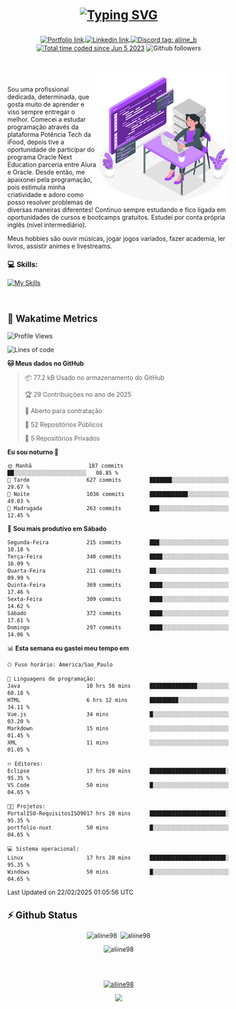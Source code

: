# <p align = "center"><a href="https://git.io/typing-svg"><img src="https://readme-typing-svg.demolab.com?font=Space+Mono&size=28&pause=1000&duration=4000&color=8E58F7&vCenter=true&width=500&lines=%E2%9C%A8+Ol%C3%A1%2C+sou+Aline+Bevilacqua;%E2%9C%A8+Desenvolvedora+Web!" alt="Typing SVG" /></a></p>

<p align = "center">
    <a href="https://aliine98.github.io" target="_blank">
        <img alt="Portfolio link" align="center" src = "https://img.shields.io/badge/portfolio-8A2BE2?style=for-the-badge">
    </a>
    <a href="https://www.linkedin.com/in/aline-bevilacqua/" target="_blank">
        <img alt="Linkedin link" align="center" src = "https://img.shields.io/badge/LinkedIn-0077B5?style=for-the-badge&logo=linkedin&logoColor=white">
    </a>
    <a href="https://discord.com/" target="_blank">
        <img alt="Discord tag: aliine_b" align="center" src="https://img.shields.io/badge/-aliine__b-5865f2?style=flat-square&logo=Discord&logoColor=FFF" height="28">
    </a>
    <a href="https://wakatime.com/@aliine"><img src="https://wakatime.com/badge/user/d705bdc6-1244-4026-9380-8de8c1599f8d.svg?style=for-the-badge" alt="Total time coded since Jun 5 2023" align="center"/></a>
    <img alt="Github followers" align="center" src="https://img.shields.io/github/followers/Aliine98?style=for-the-badge&color=bf0f47&logo=github&logoColor=white">
</p><br>

<a href="https://storyset.com/"><img src="./assets/coding-amico.svg" width="300" align="right"></a>

<div align="left">
<br>

Sou uma profissional dedicada, determinada, que gosta muito de aprender e viso sempre entregar o melhor. Comecei a estudar programação através da plataforma Potência Tech da iFood, depois tive a oportunidade de participar do programa Oracle Next Education parceria entre Alura e Oracle. Desde então, me apaixonei pela programação, pois estimula minha criatividade e adoro como posso resolver problemas de diversas maneiras diferentes! Continuo sempre estudando e fico ligada em oportunidades de cursos e bootcamps gratuitos.
Estudei por conta própria inglês (nível intermediário).

Meus hobbies são ouvir músicas, jogar jogos variados, fazer academia, ler livros, assistir animes e livestreams.

### 💻 Skills:
[![My Skills](https://skillicons.dev/icons?i=html,css,js,java,tailwind,mysql,hibernate,ts,nuxt,firebase,express,mongo,kotlin,androidstudio&perline=5)](https://skillicons.dev)
</div>
<br>

## 🚀 Wakatime Metrics

<!--START_SECTION:waka-->
![Profile Views](http://img.shields.io/badge/Visualizac%C3%B5es%20do%20perfil-0-blue)

![Lines of code](https://img.shields.io/badge/Desde%20o%20Hello%20World%20eu%20escrevi-410.6%20thousand%20linhas%20de%20c%C3%B3digo-blue)

**🐱 Meus dados no GitHub** 

> 📦 77.2 kB Usado no armazenamento do GitHub 
 > 
> 🏆 29 Contribuições no ano de 2025
 > 
> 💼 Aberto para contratação
 > 
> 📜 52 Repositórios Públicos 
 > 
> 🔑 5 Repositórios Privados 
 > 
**Eu sou noturno 🦉** 

```text
🌞 Manhã                  187 commits         ██░░░░░░░░░░░░░░░░░░░░░░░   08.85 % 
🌆 Tarde                  627 commits         ███████░░░░░░░░░░░░░░░░░░   29.67 % 
🌃 Noite                  1036 commits        ████████████░░░░░░░░░░░░░   49.03 % 
🌙 Madrugada              263 commits         ███░░░░░░░░░░░░░░░░░░░░░░   12.45 % 
```
📅 **Sou mais produtivo em Sábado** 

```text
Segunda-Feira            215 commits         ███░░░░░░░░░░░░░░░░░░░░░░   10.18 % 
Terça-Feira              340 commits         ████░░░░░░░░░░░░░░░░░░░░░   16.09 % 
Quarta-Feira             211 commits         ██░░░░░░░░░░░░░░░░░░░░░░░   09.99 % 
Quinta-Feira             369 commits         ████░░░░░░░░░░░░░░░░░░░░░   17.46 % 
Sexta-Feira              309 commits         ████░░░░░░░░░░░░░░░░░░░░░   14.62 % 
Sábado                   372 commits         ████░░░░░░░░░░░░░░░░░░░░░   17.61 % 
Domingo                  297 commits         ████░░░░░░░░░░░░░░░░░░░░░   14.06 % 
```


📊 **Esta semana eu gastei meu tempo em** 

```text
🕑︎ Fuso horário: America/Sao_Paulo

💬 Linguagens de programação: 
Java                     10 hrs 56 mins      ███████████████░░░░░░░░░░   60.18 % 
HTML                     6 hrs 12 mins       █████████░░░░░░░░░░░░░░░░   34.11 % 
Vue.js                   34 mins             █░░░░░░░░░░░░░░░░░░░░░░░░   03.20 % 
Markdown                 15 mins             ░░░░░░░░░░░░░░░░░░░░░░░░░   01.45 % 
XML                      11 mins             ░░░░░░░░░░░░░░░░░░░░░░░░░   01.05 % 

🔥 Editores: 
Eclipse                  17 hrs 20 mins      ████████████████████████░   95.35 % 
VS Code                  50 mins             █░░░░░░░░░░░░░░░░░░░░░░░░   04.65 % 

🐱‍💻 Projetos: 
PortalISO-RequisitosISO9017 hrs 20 mins      ████████████████████████░   95.35 % 
portfolio-nuxt           50 mins             █░░░░░░░░░░░░░░░░░░░░░░░░   04.65 % 

💻 Sistema operacional: 
Linux                    17 hrs 20 mins      ████████████████████████░   95.35 % 
Windows                  50 mins             █░░░░░░░░░░░░░░░░░░░░░░░░   04.65 % 
```


 Last Updated on 22/02/2025 01:05:56 UTC
<!--END_SECTION:waka-->
 
## ⚡ Github Status

<p align="center"><img src="https://my-github-readme-stats-aliine98.vercel.app/api?username=aliine98&show_icons=true&locale=en&theme=radical" alt="aliine98" />&nbsp;&nbsp;<img src="https://my-github-readme-stats-aliine98.vercel.app/api/top-langs?username=aliine98&show_icons=true&locale=en&layout=compact&theme=radical&exclude_repo=my-github-readme-stats,my-github-readme-streak-stats,github-readme-streak-stats,ajax-com-js-puro&hide=c%2B%2B,cmake&langs_count=8" alt="aliine98" /></p>

<p align="center"><img src="https://my-github-readme-streak-stats.vercel.app?user=aliine98&theme=radical" alt="aliine98" /></p>

<br><br>
<p align="center"> <a href="https://github.com/ryo-ma/github-profile-trophy" target="_blank"><img src="https://github-profile-trophy.vercel.app/?username=aliine98&theme=radical&column=4" alt="aliine98" /></a> </p>

<p align="center"><img src="https://media4.giphy.com/media/C1bBFL2dMQxA4/giphy.gif?cid=ecf05e47z7xqxd7gboyuplq95r7v869x9bi8msk1upllpme2&ep=v1_gifs_search&rid=giphy.gif&ct=g" width="700"></p>

